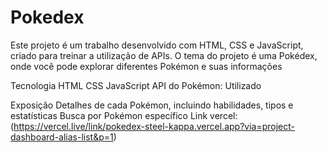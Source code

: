 # Pokedex
Este projeto é um trabalho desenvolvido com HTML, CSS e JavaScript, criado para treinar a utilização de APIs. O tema do projeto é uma Pokédex, onde você pode explorar diferentes Pokémon e suas informações

Tecnologia
HTML 
CSS 
JavaScript 
API do Pokémon: Utilizado

Exposição
Detalhes de cada Pokémon, incluindo habilidades, tipos e estatísticas
Busca por Pokémon específico
Link vercel: (https://vercel.live/link/pokedex-steel-kappa.vercel.app?via=project-dashboard-alias-list&p=1)
